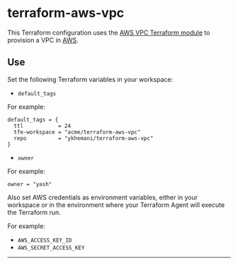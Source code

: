 # terraform-aws-vpc

This Terraform configuration uses the [AWS VPC Terraform module](https://registry.terraform.io/modules/terraform-aws-modules/vpc/aws/latest) to provision a VPC in [AWS](https://aws.amazon.com/).

## Use

Set the following Terraform variables in your workspace:

* `default_tags`

For example:
```
default_tags = {
  ttl           = 24
  tfe-workspace = "acme/terraform-aws-vpc"
  repo          = "ykhemani/terraform-aws-vpc"
}
```

* `owner`

For example:
```
owner = "yash"
```

Also set AWS credentials as environment variables, either in your workspace or in the environment where your Terraform Agent will execute the Terraform run.

For example:

* `AWS_ACCESS_KEY_ID`
* `AWS_SECRET_ACCESS_KEY`

---
